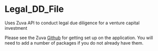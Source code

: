 # Legal_DD_File
Uses Zuva API to conduct legal due diligence for a venture capital investment

Please see the Zuva [Github]([url](https://github.com/zuvaai/zdai-python)) for getting set up on the application. You will need to add a number of packages if you do not already have them. 

